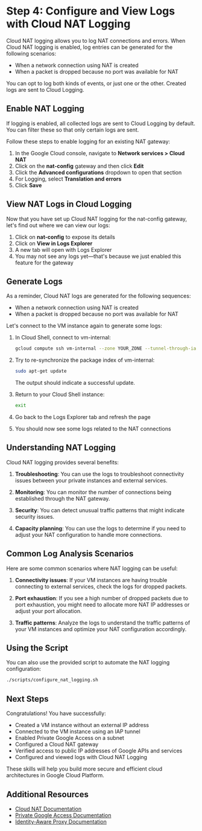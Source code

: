 # Step 4: Configure and View Logs with Cloud NAT Logging

Cloud NAT logging allows you to log NAT connections and errors. When Cloud NAT logging is enabled, log entries can be generated for the following scenarios:

- When a network connection using NAT is created
- When a packet is dropped because no port was available for NAT

You can opt to log both kinds of events, or just one or the other. Created logs are sent to Cloud Logging.

## Enable NAT Logging

If logging is enabled, all collected logs are sent to Cloud Logging by default. You can filter these so that only certain logs are sent.

Follow these steps to enable logging for an existing NAT gateway:

1. In the Google Cloud console, navigate to **Network services > Cloud NAT**
2. Click on the **nat-config** gateway and then click **Edit**
3. Click the **Advanced configurations** dropdown to open that section
4. For Logging, select **Translation and errors**
5. Click **Save**

## View NAT Logs in Cloud Logging

Now that you have set up Cloud NAT logging for the nat-config gateway, let's find out where we can view our logs:

1. Click on **nat-config** to expose its details
2. Click on **View in Logs Explorer**
3. A new tab will open with Logs Explorer
4. You may not see any logs yet—that's because we just enabled this feature for the gateway

## Generate Logs

As a reminder, Cloud NAT logs are generated for the following sequences:

- When a network connection using NAT is created
- When a packet is dropped because no port was available for NAT

Let's connect to the VM instance again to generate some logs:

1. In Cloud Shell, connect to vm-internal:
   ```bash
   gcloud compute ssh vm-internal --zone YOUR_ZONE --tunnel-through-iap
   ```

2. Try to re-synchronize the package index of vm-internal:
   ```bash
   sudo apt-get update
   ```
   The output should indicate a successful update.

3. Return to your Cloud Shell instance:
   ```bash
   exit
   ```

4. Go back to the Logs Explorer tab and refresh the page
5. You should now see some logs related to the NAT connections

## Understanding NAT Logging

Cloud NAT logging provides several benefits:

1. **Troubleshooting**: You can use the logs to troubleshoot connectivity issues between your private instances and external services.

2. **Monitoring**: You can monitor the number of connections being established through the NAT gateway.

3. **Security**: You can detect unusual traffic patterns that might indicate security issues.

4. **Capacity planning**: You can use the logs to determine if you need to adjust your NAT configuration to handle more connections.

## Common Log Analysis Scenarios

Here are some common scenarios where NAT logging can be useful:

1. **Connectivity issues**: If your VM instances are having trouble connecting to external services, check the logs for dropped packets.

2. **Port exhaustion**: If you see a high number of dropped packets due to port exhaustion, you might need to allocate more NAT IP addresses or adjust your port allocation.

3. **Traffic patterns**: Analyze the logs to understand the traffic patterns of your VM instances and optimize your NAT configuration accordingly.

## Using the Script

You can also use the provided script to automate the NAT logging configuration:

```bash
./scripts/configure_nat_logging.sh
```

## Next Steps

Congratulations! You have successfully:

- Created a VM instance without an external IP address
- Connected to the VM instance using an IAP tunnel
- Enabled Private Google Access on a subnet
- Configured a Cloud NAT gateway
- Verified access to public IP addresses of Google APIs and services
- Configured and viewed logs with Cloud NAT Logging

These skills will help you build more secure and efficient cloud architectures in Google Cloud Platform.

## Additional Resources

- [Cloud NAT Documentation](https://cloud.google.com/nat/docs/overview)
- [Private Google Access Documentation](https://cloud.google.com/vpc/docs/private-google-access)
- [Identity-Aware Proxy Documentation](https://cloud.google.com/iap/docs)
